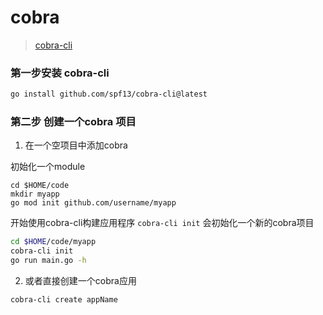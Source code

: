 # cobra

> [cobra-cli](https://github.com/spf13/cobra-cli/blob/main/README.md)


### 第一步安装 cobra-cli
```bash
go install github.com/spf13/cobra-cli@latest
```

### 第二步 创建一个cobra 项目

1. 在一个空项目中添加cobra

初始化一个module
```
cd $HOME/code
mkdir myapp
go mod init github.com/username/myapp
```
开始使用cobra-cli构建应用程序
`cobra-cli init` 会初始化一个新的cobra项目
```bash
cd $HOME/code/myapp
cobra-cli init
go run main.go -h
```

2. 或者直接创建一个cobra应用
```
cobra-cli create appName
```

